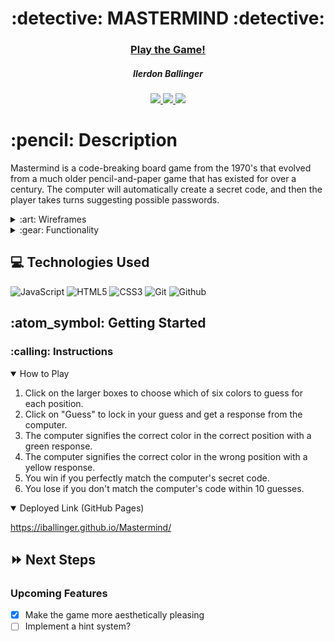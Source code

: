 <div align="center">
   <h1>:detective: MASTERMIND :detective:</h1>
   <h3><a href="https://iballinger.github.io/Mastermind/">Play the Game!</a></h3>
   <h5>Ilerdon Ballinger</h5>                             
   <a href="[github page]" target="_blank">
      <img src="https://img.shields.io/badge/-Portfolio:_user.github.io-darkgreen?style=flat&logo=medium"/>
   </a>
   <a href="https://www.linkedin.com/in/ilerdon-ballinger/" target="_blank">
      <img src="https://img.shields.io/badge/-linkedin.com/in/user-blue?style=flat&``logo=Linkedin&logoColor=white">
   </a> 
   <a href="mailto:ilerdonballinger@gmail.com" target="_blank">
      <img src="https://img.shields.io/badge/-user@gmail.com-c14438?style=flat&logo=Gmail&``logoColor=white">
   </a>
<!--    <a href="https://medium.com/@user">
      <img src="https://img.shields.io/badge/-medium.com/@user-black?style=flat&logo=medium">
   </a> -->
</div>

<h1>:pencil: Description</h1>
<p>Mastermind is a code-breaking board game from the 1970's that evolved from a much older pencil-and-paper game that has existed for over a century. The computer will automatically create a secret code, and then the player takes turns suggesting possible passwords.</p>

<details>
<summary> :art: Wireframes</summary>

| Description | Screenshot |
|------------ | ------------|
| <h3 align="center">Game</h3> | <img src="https://github.com/iballinger/Mastermind/blob/main/Wireframe.png?raw=true" width="700"/> |
</details>

<details>
<summary> :gear: Functionality</summary>

| Description | Screenshot |
|------------ | ------------|
| <h3 align="center">Game in Progress</h3> | <img src="https://i.imgur.com/U2FKmNk.png" width="700"/> |
</details>

## :computer: Technologies Used

![JavaScript](https://img.shields.io/badge/-JavaScript-333?style=flat&logo=javascript) 
![HTML5](https://img.shields.io/badge/-HTML5-333?style=flat&logo=html5)
![CSS3](https://img.shields.io/badge/-CSS-333?style=flat&logo=css3)
![Git](https://img.shields.io/badge/-Git-333?style=flat&logo=git)
![Github](https://img.shields.io/badge/-GitHub-333?style=flat&logo=github)

<h2> :atom_symbol: Getting Started </h2>

<h3> :calling: Instructions </h3>
<details open>
<summary>How to Play</summary>
<ol>
<li>Click on the larger boxes to choose which of six colors to guess for each position.</li>
<li>Click on "Guess" to lock in your guess and get a response from the computer.</li>
<li>The computer signifies the correct color in the correct position with a green response.</li>
<li>The computer signifies the correct color in the wrong position with a yellow response.</li>
<li>You win if you perfectly match the computer's secret code.</li>
<li>You lose if you don't match the computer's code within 10 guesses.</li>
</ol>
</details>

<details open>   
<summary>Deployed Link (GitHub Pages)</summary>
<p><a href="https://iballinger.github.io/Mastermind/">https://iballinger.github.io/Mastermind/</a></p>
</details>

## :fast_forward: Next Steps   

### Upcoming Features

- [X] Make the game more aesthetically pleasing
- [ ] Implement a hint system?
